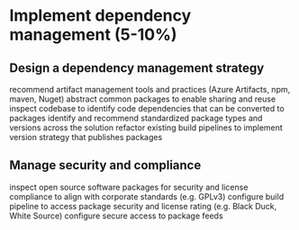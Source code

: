 # Implement dependency management (5-10%)

## Design a dependency management strategy

recommend artifact management tools and practices (Azure Artifacts, npm, maven, Nuget)
abstract common packages to enable sharing and reuse
inspect codebase to identify code dependencies that can be converted to packages
identify and recommend standardized package types and versions across the solution
refactor existing build pipelines to implement version strategy that publishes packages

## Manage security and compliance

inspect open source software packages for security and license compliance to align with corporate standards (e.g. GPLv3)
configure build pipeline to access package security and license rating (e.g. Black Duck, White Source)
configure secure access to package feeds